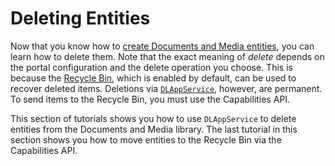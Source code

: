 # Deleting Entities [](id=deleting-entities)

Now that you know how to 
[create Documents and Media entities](/develop/tutorials/-/knowledge_base/7-1/creating-files-folders-and-shortcuts), 
you can learn how to delete them. Note that the exact meaning of *delete* 
depends on the portal configuration and the delete operation you choose. This is 
because the 
[Recycle Bin](/discover/portal/-/knowledge_base/7-1/restoring-deleted-assets), 
which is enabled by default, can be used to recover deleted items. Deletions via
[`DLAppService`](@platform-ref@/7.1-latest/javadocs/portal-kernel/com/liferay/document/library/kernel/service/DLAppService.html), 
however, are permanent. To send items to the Recycle Bin, you must use the 
Capabilities API. 

This section of tutorials shows you how to use `DLAppService` to delete entities 
from the Documents and Media library. The last tutorial in this section shows 
you how to move entities to the Recycle Bin via the Capabilities API. 


